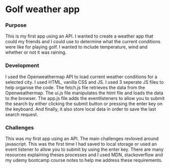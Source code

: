 <h1>Golf weather app</h1>

<h3>Purpose</h3>
<p>This is my first app using an API. I wanted to create a weather app that could my friends and I could use to determine what the current conditions were like for playing golf. I wanted to include temperature, wind and whether or not it was raining. </p>

<h3>Development</h3>
<p>I used the Openweathermap API to load current weather conditions for a selected city. I used HTML, vanilla CSS and JS. I used 3 seperate JS files to help organise the code. The fetch.js file retrieves the data from the Openweathermap. The ui.js file manipulates the html file and loads the data to the browser. The app.js file adds the eventlisteners to allow you to submit the search by either clicking the submit button or pressing the enter key on the keyboard. And finally, it also store local data in order to save the last search request.</p>

<h3>Challenges</h3>
<p>This was my first app using an API. The main challenges revloved around javascript. This was the first time I had saved to local storage or used an event listener to allow you to submit by using the enter key. There are many resources explaining theses processes and I used MDN, stackoverflow and my udemy bootcamp course notes to help me address these requirements. </p>



 


